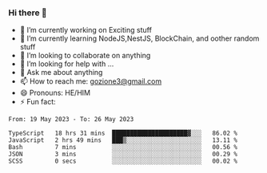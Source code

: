### Hi there 👋

<!--
**charlieScript/charlieScript** is a ✨ _special_ ✨ repository because its `README.md` (this file) appears on your GitHub profile.

Here are some ideas to get you started: -->

- 🔭 I’m currently working on Exciting stuff
- 🌱 I’m currently learning NodeJS,NestJS, BlockChain, and oother random stuff
- 👯 I’m looking to collaborate on anything
- 🤔 I’m looking for help with ...
- 💬 Ask me about anything
- 📫 How to reach me: gozione3@gmail.com
- 😄 Pronouns: HE/HIM
- ⚡ Fun fact: 
<!--START_SECTION:waka-->

```text
From: 19 May 2023 - To: 26 May 2023

TypeScript   18 hrs 31 mins  █████████████████████▓░░░   86.02 %
JavaScript   2 hrs 49 mins   ███▒░░░░░░░░░░░░░░░░░░░░░   13.11 %
Bash         7 mins          ░░░░░░░░░░░░░░░░░░░░░░░░░   00.56 %
JSON         3 mins          ░░░░░░░░░░░░░░░░░░░░░░░░░   00.29 %
SCSS         0 secs          ░░░░░░░░░░░░░░░░░░░░░░░░░   00.02 %
```

<!--END_SECTION:waka-->
